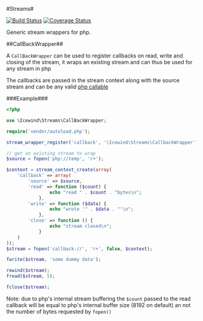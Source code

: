 #Streams#

[![Build Status](https://travis-ci.org/icewind1991/Streams.svg?branch=master)](https://travis-ci.org/icewind1991/Streams)
[![Coverage Status](https://img.shields.io/coveralls/icewind1991/Streams.svg)](https://coveralls.io/r/icewind1991/Streams?branch=master)

Generic stream wrappers for php.

##CallBackWrapper##

A `CallBackWrapper` can be used to register callbacks on read, write and closing of the stream,
it wraps an existing stream and can thus be used for any stream in php

The callbacks are passed in the stream context along with the source stream
and can be any valid [php callable](http://php.net/manual/en/language.types.callable.php)

###Example###
```php
<?php

use \Icewind\Streams\CallBackWrapper;

require('vendor/autoload.php');

stream_wrapper_register('callback', '\Icewind\Streams\CallbackWrapper');

// get an existing stream to wrap
$source = fopen('php://temp', 'r+');

$context = stream_context_create(array(
	'callback' => array(
		'source' => $source,
		'read' => function ($count) {
				echo "read " . $count . "bytes\n";
			},
		'write' => function ($data) {
				echo "wrote '" . $data . "'\n";
			},
		'close' => function () {
				echo "stream closed\n";
			}
	)
));
$stream = fopen('callback://', 'r+', false, $context);

fwrite($stream, 'some dummy data');

rewind($stream);
fread($stream, 5);

fclose($stream);
```

Note: due to php's internal stream buffering the `$count` passed to the read callback
will be equal to php's internal buffer size (8192 on default) an not the number of bytes
requested by `fopen()`
